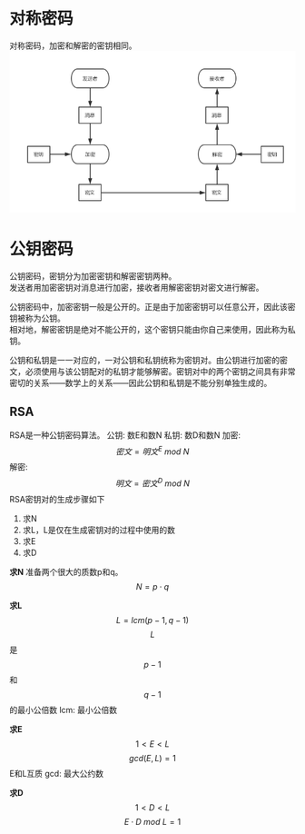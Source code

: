 
# 对称密码
对称密码，加密和解密的密钥相同。
![对称密码](picture/对称密码.jpg)
# 公钥密码
公钥密码，密钥分为加密密钥和解密密钥两种。  
发送者用加密密钥对消息进行加密，接收者用解密密钥对密文进行解密。

公钥密码中，加密密钥一般是公开的。正是由于加密密钥可以任意公开，因此该密钥被称为公钥。  
相对地，解密密钥是绝对不能公开的，这个密钥只能由你自己来使用，因此称为私钥。

公钥和私钥是一一对应的，一对公钥和私钥统称为密钥对。由公钥进行加密的密文，必须使用与该公钥配对的私钥才能够解密。密钥对中的两个密钥之间具有非常密切的关系——数学上的关系——因此公钥和私钥是不能分别单独生成的。

## RSA
RSA是一种公钥密码算法。
公钥: 数E和数N
私钥: 数D和数N
加密: $$密文 = 明文^E\ mod\ N$$
解密: $$明文 = 密文^D\ mod\ N$$
RSA密钥对的生成步骤如下
1. 求N
2. 求L，L是仅在生成密钥对的过程中使用的数
3. 求E
4. 求D

**求N**
准备两个很大的质数p和q。
$$N = p \cdot q$$

**求L**
$$L = lcm(p-1,q-1)$$
$$L$$是$$p-1$$和$$q-1$$的最小公倍数
lcm: 最小公倍数

**求E**
$$1<E<L$$
$$gcd(E,L)=1$$
E和L互质
gcd: 最大公约数

**求D**
$$1<D<L$$
$$E \cdot D\ mod\ L=1$$

<script src='https://cdnjs.cloudflare.com/ajax/libs/mathjax/2.7.5/latest.js?config=TeX-MML-AM_CHTML' async></script>
